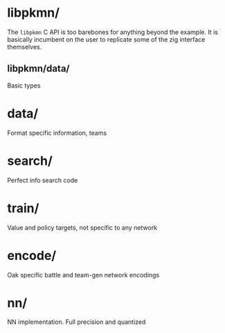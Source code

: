 # libpkmn/

The `libpkmn` C API is too barebones for anything beyond the example. It is basically incumbent on the user to replicate some of the zig interface themselves. 

## libpkmn/data/

Basic types 

# data/

Format specific information, teams

#  search/

Perfect info search code

#  train/

Value and policy targets, not specific to any network

# encode/

Oak specific battle and team-gen network encodings

# nn/

NN implementation. Full precision and quantized